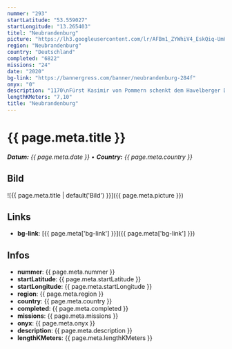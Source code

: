 ```yaml
---
nummer: "293"
startLatitude: "53.559027"
startLongitude: "13.265403"
titel: "Neubrandenburg"
picture: "https://lh3.googleusercontent.com/lr/AFBm1_ZYWhiV4_EskQiq-UmHdHEgDHKJ12XwZJmNROFcPaxWGgqleKYorTZwLtED4Xtv7f8le4QazMjvi3KAShmRZG0gN9muYSlHZOyzpy6a9Mb9w40BEon_nLP35UfgquhxKou-WbqMVfF2q2dBXqstUyqjwGbeWt-NtqlG-lJ2xIKGw1JU2Um0RKyJnrXVGHZaxMYPIy-_sZWtqGZC2pb_nBGvi6sKHn4L0QeGMj0hnYwLSqK__V6GsG9dRhdB46GknTwQKC8qecCeMv8qRGMvY8dK74o45p_E-Xku1RAdHgfTjf7pVuL08v0I6MwGEj1xZ4t6sQ-Yb3JntyQILKQCtL55dy_IeswIsgizZFUDUUv1RzyZWXPdt6KKWf_29pTZHYzRMrI_67oaJdJDb-Xt5ue2bhhuwVK4HUv_z111Cl_KYNayPvznJWL-XnIjkvil82OmrfETAb1rKZZmidEmEz1gnzxfIO_XUFFSk1LtwhonVwwt49DAjUngyQvwhonTYKngVIgZNpx_FfBpwwjq3x5nUOpMYWy19XJaCNUAMPCkANfXYd2OI8NNYZxOWl75vg7SzZgJt1mOjQxeNDOt3UlWpvlcJUPgAi7JIOiCbVvc2KS-3jQEXN9wRsO9mErmQ50W0ZTuoC3NXulecAXDLlXKisajRLdu4aVaqBC1H7c_bjI5-CCXyoPShYus5tppw1FmOYspzLIR-vWJgLfnV-lLUq6ekNQrDbDUQ_2SbcOdgCb1Com6nI1CK_AOY-tgs-55lSJHSSVQy3wQewOYjS4OtslmFDRVH3VDuN9SoujMITx9hTNb3__i_80S4okiCjzLYc-fMdHC4-kVd5ytuZ2fIT4RPs4IgLzJ"
region: "Neubrandenburg"
country: "Deutschland"
completed: "6822"
missions: "24"
date: "2020"
bg-link: "https://bannergress.com/banner/neubrandenburg-284f"
onyx: "0"
description: "1170\nFürst Kasimir von Pommern schenkt dem Havelberger Domstift einen Landstrich am Tollensesee. Der Ort, an dem einmal das wunderschöne Neubrandenburg entstehen wird."
lengthKMeters: "7,10"
title: "Neubrandenburg"
---
```


# {{ page.meta.title }}
_**Datum:** {{ page.meta.date }} • **Country:** {{ page.meta.country }}_

## Bild
![{{ page.meta.title | default('Bild') }}]({{ page.meta.picture }})

## Links
- **bg-link**: [{{ page.meta['bg-link'] }}]({{ page.meta['bg-link'] }})

## Infos
- **nummer**: {{ page.meta.nummer }}
- **startLatitude**: {{ page.meta.startLatitude }}
- **startLongitude**: {{ page.meta.startLongitude }}
- **region**: {{ page.meta.region }}
- **country**: {{ page.meta.country }}
- **completed**: {{ page.meta.completed }}
- **missions**: {{ page.meta.missions }}
- **onyx**: {{ page.meta.onyx }}
- **description**: {{ page.meta.description }}
- **lengthKMeters**: {{ page.meta.lengthKMeters }}

